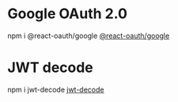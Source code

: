 # Google OAuth 2.0

npm i @react-oauth/google
<a href="https://www.npmjs.com/package/@react-oauth/google">@react-oauth/google</a>

# JWT decode

npm i jwt-decode
<a href='https://www.npmjs.com/package/jwt-decode'>jwt-decode</a>
